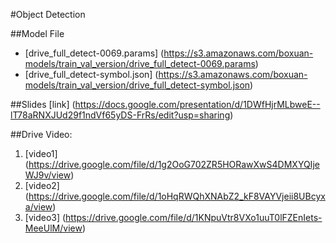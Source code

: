 #Object Detection

##Model File
- [drive_full_detect-0069.params] (https://s3.amazonaws.com/boxuan-models/train_val_version/drive_full_detect-0069.params)
- [drive_full_detect-symbol.json] (https://s3.amazonaws.com/boxuan-models/train_val_version/drive_full_detect-symbol.json)

##Slides
[link] (https://docs.google.com/presentation/d/1DWfHjrMLbweE--lT78aRNXJUd29f1ndVf65yDS-FrRs/edit?usp=sharing)


##Drive Video:

1. [video1] (https://drive.google.com/file/d/1g2OoG702ZR5HORawXwS4DMXYQIjeWJ9v/view)
2. [video2] (https://drive.google.com/file/d/1oHqRWQhXNAbZ2_kF8VAYVjeii8UBcyxa/view)
3. [video3] (https://drive.google.com/file/d/1KNpuVtr8VXo1uuT0lFZEnIets-MeeUlM/view)